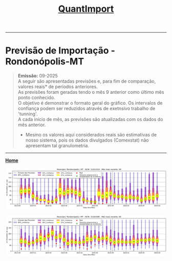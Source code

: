 <header>
<h1><a href="https://quantimportbrazil.github.io/Sobre/">QuantImport</a></h1>
</header>

---

# Previsão de Importação - Rondonópolis-MT

> **Emissão:** 09-2025  
> A seguir são apresentadas previsões e, para fim de comparação, valores reais* de períodos anteriores.  
> As previsões foram geradas tendo o mês 9 anterior como último mês ponto conhecido.  
> O objetivo é demonstrar o formato geral do gráfico. Os intervalos de confiança podem ser reduzidos através de exetnsivo trabalho de 'tunning'.  
> A cada início de mês, as previsões são atualizadas com os dados do mês anterior.  
> * Mesmo os valores aqui considerados reais são estimativas de nosso sistema, pois os dados divulgados (Comexstat) não apresentam tal granulometria.

---

**[Home](https://quantimportbrazil.github.io/Sobre/)**  


![Gráfico de Previsão](31021010.png)

![Gráfico de Previsão](31042090.png)